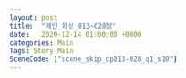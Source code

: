 ```yaml
---
layout: post
title:  "메인_회상_013~028장"
date:   2020-12-14 01:00:00 +0000
categories: Main
Tags: Story Main
SceneCode: ["scene_skip_cp013-028_q1_s10"]
---
```

